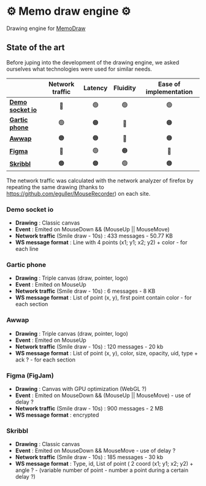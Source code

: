 # ⚙️ Memo draw engine ⚙️

Drawing engine for [MemoDraw](https://github.com/tylp/memo-draw)


## State of the art

Before juping into the development of the drawing engine, we asked ourselves what technologies were used for similar needs.

|                | Network traffic | Latency | Fluidity | Ease of implementation |
|----------------|:-----------------:|:---------:|:----------:|:------------------------:|
| **[Demo socket io](#demo-socket-io)**|  🔴             |     🟢    |    🟢      |                 🟢       |
| **[Gartic phone](#gartic-phone)**|    🟢             |    🟠     |      🔴    |         🟠               |
| **[Awwap](#awwap)**|         🟠        |   🟠        |     🔴     |        🟠                 |
| **[Figma](#figma-figjam)**|       🔴          |     🟢      |    🟠      |                   🔴     |
| **[Skribbl](#skribbl)**|       🟠          |     🟠     |  🟢        |               🟠         |

The network traffic was calculated with the network analyzer of firefox by repeating the same drawing (thanks to https://github.com/eguller/MouseRecorder) on each site.

### Demo socket io

- **Drawing** : Classic canvas
- **Event** : Emited on MouseDown && (MouseUp || MouseMove)
- **Network traffic** (Smile draw - 10s) : 433 messages - 50.77 KB
- **WS message format** : Line with 4 points (x1; y1; x2; y2) + color - for each line

### Gartic phone

- **Drawing** : Triple canvas (draw, pointer, logo)
- **Event** : Emited on MouseUp
- **Network traffic** (Smile draw - 10s) : 6 messages - 8 KB
- **WS message format** : List of point (x, y), first point contain color - for each section

### Awwap

- **Drawing** : Triple canvas (draw, pointer, logo)
- **Event** : Emited on MouseUp
- **Network traffic** (Smile draw - 10s) : 120 messages - 20 kb
- **WS message format** : List of point (x, y), color, size, opacity, uid, type + ack ? - for each section 


### Figma (FigJam)

- **Drawing** : Canvas with GPU optimization (WebGL ?)
- **Event** : Emited on MouseDown && (MouseUp || MouseMove) - use of delay ? 
- **Network traffic** (Smile draw - 10s) : 900 messages - 2 MB
- **WS message format** : encrypted

### Skribbl

- **Drawing** : Classic canvas 
- **Event** : Emited on MouseDown && MouseMove - use of delay ? 
- **Network traffic** (Smile draw - 10s) : 185 messages - 30 kb
- **WS message format** : Type, id, List of point ( 2 coord (x1; y1; x2; y2) + angle ? - (variable number of point - number a point during a certain delay ?) 


